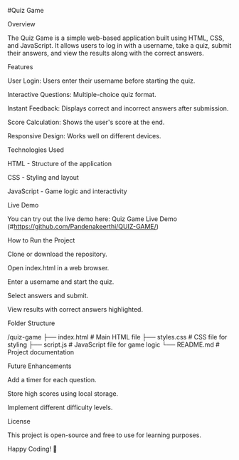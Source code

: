 #Quiz Game

Overview

The Quiz Game is a simple web-based application built using HTML, CSS, and JavaScript. It allows users to log in with a username, take a quiz, submit their answers, and view the results along with the correct answers.

Features

User Login: Users enter their username before starting the quiz.

Interactive Questions: Multiple-choice quiz format.

Instant Feedback: Displays correct and incorrect answers after submission.

Score Calculation: Shows the user's score at the end.

Responsive Design: Works well on different devices.

Technologies Used

HTML - Structure of the application

CSS - Styling and layout

JavaScript - Game logic and interactivity

Live Demo

You can try out the live demo here: Quiz Game Live Demo (#https://github.com/Pandenakeerthi/QUIZ-GAME/)

How to Run the Project

Clone or download the repository.

Open index.html in a web browser.

Enter a username and start the quiz.

Select answers and submit.

View results with correct answers highlighted.

Folder Structure

/quiz-game
├── index.html       # Main HTML file
├── styles.css       # CSS file for styling
├── script.js        # JavaScript file for game logic
└── README.md        # Project documentation

Future Enhancements

Add a timer for each question.

Store high scores using local storage.

Implement different difficulty levels.

License

This project is open-source and free to use for learning purposes.

Happy Coding! 🚀

